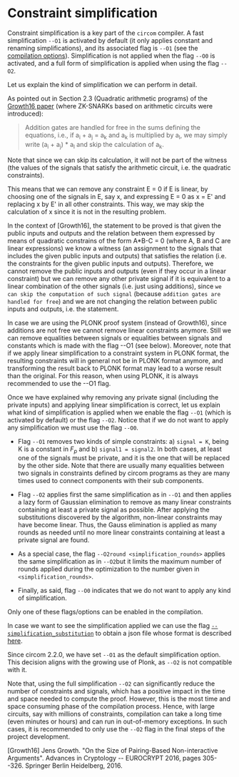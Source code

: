 # Constraint simplification

Constraint simplification is a key part of the `circom` compiler. A fast simplification `--O1` is activated by default (it only applies constant and renaming simplifications), and its associated flag is `--O1` (see the [compilation options](../../getting-started/compilation-options.md)). Simplification is not applied when the flag `--O0` is activated, and a full form of simplification is applied when using the flag `--O2`.

Let us explain the kind of simplification we can perform in detail.

As pointed out in Section 2.3 (Quadratic arithmetic programs) of the [Growth16 paper](https://eprint.iacr.org/2016/260) (where ZK-SNARKs based on arithmetic circuits were introduced): 

> Addition gates are handled for free in the sums defining the equations, i.e., if a<sub>i</sub> + a<sub>j</sub> = a<sub>k</sub> and a<sub>k</sub> is multiplied by a<sub>l</sub>, we may simply write (a<sub>i</sub> + a<sub>j</sub>) * a<sub>l</sub> and skip the calculation of a<sub>k</sub>.

Note that since we can skip its calculation, it will not be part of the witness (the values of the signals that satisfy the arithmetic circuit, i.e. the quadratic constraints).

This means that we can remove any constraint E = 0 if E is linear, by choosing one of the signals in E, say x, and expressing E = 0 as x = E' and replacing x by E' in all other constraints. This way, we may skip the calculation of x since it is not in the resulting problem.

In the context of [Growth16], the statement to be proved is that given the public inputs and outputs and the relation between them expressed by means of quadratic constrains of the form A*B-C = 0 (where A, B and C are linear expressions) we know a witness (an assignment to the signals that includes the given public inputs and outputs) that satisfies the relation (i.e. the constraints for the given public inputs and outputs). Therefore, we cannot remove the public inputs and outputs (even if they occur in a linear constraint) but we can remove any other private signal if it is equivalent to a linear combination of the other signals (i.e. just using additions), since `we can skip the computation of such signal` (because `addition gates are handled for free`) and we are not changing the relation between public inputs and outputs, i.e. the statement.

In case we are using the PLONK proof system (instead of Growth16), since additions are not free we cannot remove linear constraints anymore. Still we can remove equalities between signals or equalities between signals and constants which is made with the flag --O1 (see below). Moreover, note that if we apply linear simplification to a constraint system in PLONK format, the resulting constraints will in general not be in PLONK format anymore, and transforming the result back to PLONK format may lead to a worse result than the original. For this reason, when using PLONK, it is always recommended to use the --O1 flag.

Once we have explained why removing any private signal (including the private inputs) and applying linear simplification is correct, let us explain what kind of simplification is applied when we enable the flag `--O1` (which is activated by default) or the flag `--O2`. Notice that if we do not want to apply any simplification we must use the flag `--O0`.

* Flag ```--O1``` removes two kinds of simple constraints: a) ```signal = K```, being K is a constant in $F_p$ and b) ```signal1 = signal2```. In both cases, at least one of the signals must be private, and it is the one that will be replaced by the other side. Note that there are usually many equalities between two signals in constraints defined by circom programs as they are many times used to connect components with their sub components.
  
* Flag ```--O2``` applies first the same simplification as in `--O1` and then applies a lazy form of Gaussian elimination to remove as many linear constraints containing at least a private signal as possible. After applying the substitutions discovered by the algorithm, non-linear constraints may have become linear. Thus, the Gauss elimination is applied as many rounds as needed until no more linear constraints containing at least a private signal are found.

* As a special case, the flag ```--O2round <simplification_rounds>``` applies the same simplification as in ```--O2```but it limits the maximum number of rounds applied during the optimization to the number given in ```<simplification_rounds>```.

* Finally, as said, flag ```--O0``` indicates that we do not want to apply any kind of simplification.
  
Only one of these flags/options can be enabled in the compilation.

In case we want to see the simplification applied we can use the flag [```--simplification_substitution```](../../getting-started/compilation-options.md) to obtain a json file whose format is described [here](../formats/simplification-json.md).

Since circom 2.2.0, we have set `--O1` as the default simplification option. This decision aligns with the growing use of Plonk, as `--O2` is not compatible with it.

Note that, using the full simplification `--O2` can significantly reduce the number of constraints and signals, which has a positive impact in the time and space needed to compute the proof. However, this is the most time and space consuming phase of the compilation process. Hence, with large circuits, say with millions of constraints, compilation can take a long time (even minutes or hours) and can run in out-of-memory exceptions. In such cases, it is recommended to only use the `--O2` flag in the final steps of the project development.

[Growth16] Jens Growth. "On the Size of Pairing-Based Non-interactive Arguments". Advances in Cryptology -- EUROCRYPT 2016, pages 305--326. Springer Berlin Heidelberg, 2016.
